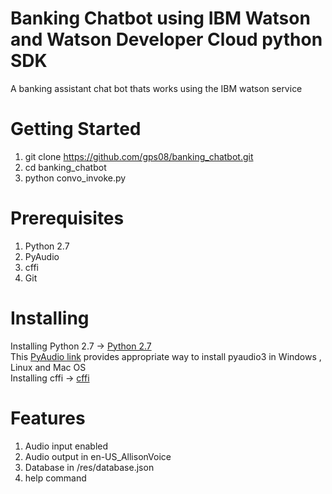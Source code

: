 # Banking Chatbot using IBM Watson and Watson Developer Cloud python SDK

A banking assistant chat bot thats works using the IBM watson service

# Getting Started
  1. git clone https://github.com/gps08/banking_chatbot.git
  2. cd banking_chatbot
  3. python convo_invoke.py
  
# Prerequisites
  1. Python 2.7
  2. PyAudio
  3. cffi
  4. Git

# Installing 
 Installing Python 2.7 -> <a href="https://www.python.org/downloads/"> Python 2.7 </a><br>
  This <a href="https://people.csail.mit.edu/hubert/pyaudio/">PyAudio link</a> provides appropriate way to install pyaudio3 in    Windows , Linux and Mac OS <br>
  Installing cffi -> <a href="https://cffi.readthedocs.io/en/latest/installation.html/"> cffi </a>

# Features
  1. Audio input enabled
  2. Audio output in en-US_AllisonVoice 
  3. Database in /res/database.json
  4. help command
